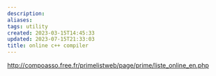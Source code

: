 ```yaml
---
description:
aliases: 
tags: utility
created: 2023-03-15T14:45:33
updated: 2023-07-15T21:33:03
title: online c++ compiler
---
```

http://compoasso.free.fr/primelistweb/page/prime/liste_online_en.php
